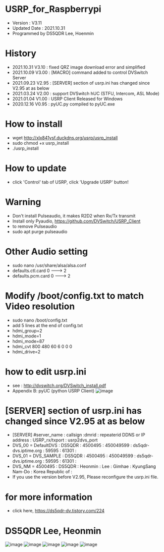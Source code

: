 # USRP_for_Raspberrypi
- Version : V3.11
- Updated Date : 2021.10.31
- Programmed by DS5QDR Lee, Hoenmin

# History
- 2021.10.31 V3.10 : fixed QRZ image download error and simplified
- 2021.10.09 V3.00 : [MACRO] command added to control DVSwitch Server
- 2021.09.23 V2.95 : [SERVER] section of usrp.ini has changed since V2.95 at as below
- 2021.03.24 V2.00 : support DVSwitch hUC (STFU, Intercom, ASL Mode) 
- 2021.01.04 V1.00 : USRP Client Released for Windows
- 2020.12.16 V0.95 : pyUC.py compiled to pyUC.exe

# How to install 
- wget http://xlx841ysf.duckdns.org/usrp/usrp_install
- sudo chmod +x usrp_install
- ./usrp_install 

# How to update
- click 'Control' tab of USRP, click 'Upgrade USRP' button!

# Warning
- Don't install Pulseaudio, it makes R2D2 when Rx/Tx transmit
- Install only Pyaudio, https://github.com/DVSwitch/USRP_Client
- to remove Pulseaudio 
- sudo apt purge pulseaudio

# Other Audio setting
- sudo nano /usr/share/alsa/alsa.conf
- defaults.ctl.card 0 ---> 2
- defaults.pcm.card 0 ---> 2

# Modify /boot/config.txt to match Video resolution
- sudo nano /boot/config.txt
- add 5 lines at the end of config.txt
- hdmi_group=2
- hdmi_mode=1
- hdmi_mode=87
- hdmi_cvt 800 480 60 6 0 0 0
- hdmi_drive=2

# how to edit usrp.ini
- see : http://dvswitch.org/DVSwitch_install.pdf
- Appendix B: pyUC (python USRP Client)
![image](https://user-images.githubusercontent.com/64110724/134375327-b36d3c95-b887-4ac5-82a7-c5c620e5acfe.png)


# [SERVER] section of usrp.ini has changed since V2.95 at as below
- [SERVER] #server_name   : callsign :dmrid   : repeaterid  DDNS or IP address : USRP_rx/txport : usrp2dvs_port
- DVS_00 = DefaultDVS     : DS5QDR  : 4500495 : 450049599 : ds5qdr-dvs.iptime.org : 59595 : 61301 : 
- DVS_01 = DVS_SAMPLE     : DS5QDR  : 4500495 : 450049599 : ds5qdr-dvs.iptime.org : 59595 : 61301 : 
- DVS_NM = 4500495 : DS5QDR : Heonmin : Lee : Gimhae : KyungSang Nam-Do : Korea Republic of :
- If you use the version before V2.95, Please reconfigure the usrp.ini file.

# for more information
- click here, https://ds5qdr-dv.tistory.com/224

# DS5QDR Lee, Heonmin
![image](https://user-images.githubusercontent.com/64110724/139769083-80591158-ab74-4c9b-894a-022539d05d08.png)
![image](https://user-images.githubusercontent.com/64110724/139767788-b128b603-d6a0-4282-9933-1aa0a8bc4c06.png)
![image](https://user-images.githubusercontent.com/64110724/139768191-90c9b12e-06d7-402c-ade0-124f866f540c.png)
![image](https://user-images.githubusercontent.com/64110724/139768448-920d5901-2600-4dba-8311-ebd70a48f25a.png)
![image](https://user-images.githubusercontent.com/64110724/139768977-3315f195-a05b-4229-be9a-9b06479808e8.png)

